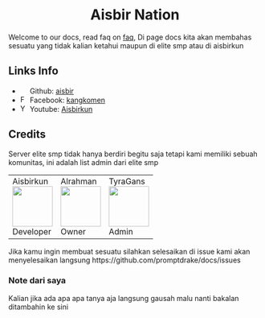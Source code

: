 # <h1 align="center">Aisbir Nation</h1>
Welcome to our docs, read faq on [faq](https://aisbir-nation.xyz/faq),
Di page docs kita akan membahas sesuatu yang tidak kalian ketahui maupun di elite smp atau di aisbirkun
## Links Info
- <img src="https://edent.github.io/SuperTinyIcons/images/svg/github.svg" width="15" /> Github: [aisbir](https://github.com/aisbir)
- <img src="https://edent.github.io/SuperTinyIcons/images/svg/facebook.svg" width="15" title="Facebook" /> Facebook: [kangkomen](https://www.facebook.com/kang.komen.372)
- <img src="https://edent.github.io/SuperTinyIcons/images/svg/youtube.svg" width="15" title="YouTube" /> Youtube: [Aisbirkun](https://youtube.com/c/aisbirkun)
## Credits
Server elite smp tidak hanya berdiri begitu saja tetapi kami memiliki sebuah komunitas, ini adalah list admin dari elite smp
<table>
<tr>
<td>Aisbirkun<br /><img src="https://cdn.discordapp.com/avatars/491884197091213312/a7dd3374954a55753a172aa262678945.webp" width="80"><br />Developer</td>
<td>Alrahman<br /><img src="https://cdn.discordapp.com/avatars/363972431570010112/2814b977daf69519be27cd8708e935f0.webp" width="80"><br />Owner</td>
<td>TyraGans<br /><img src="https://cdn.discordapp.com/avatars/852834888574042152/84e43f2f2a0917e8f00f453d892c6a9a.webp" width="80"><br />Admin</td>
</tr>
</table>
Jika kamu ingin membuat sesuatu silahkan selesaikan di issue kami akan menyelesaikan langsung https://github.com/promptdrake/docs/issues

### Note dari saya
Kalian jika ada apa apa tanya aja langsung gausah malu nanti bakalan ditambahin ke sini
